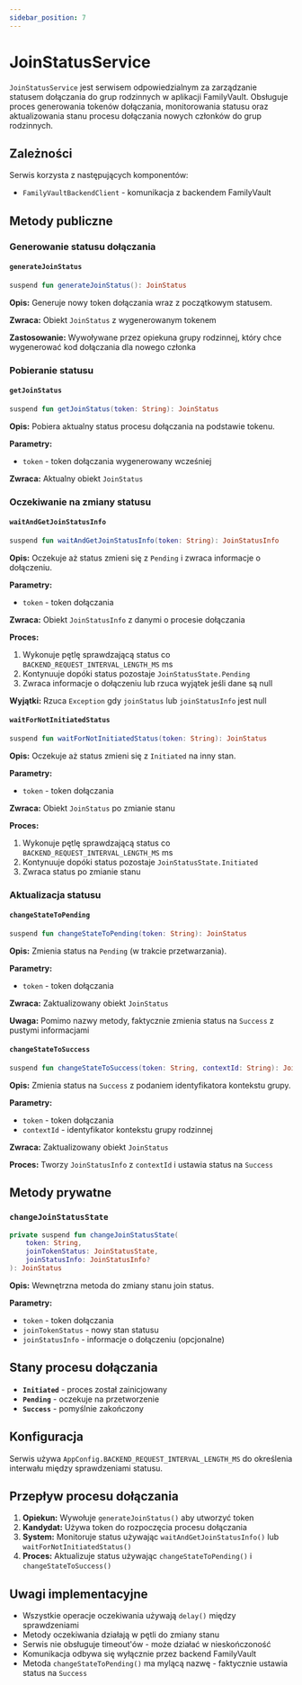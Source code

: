 ```yaml
---
sidebar_position: 7
---
```


# JoinStatusService


`JoinStatusService` jest serwisem odpowiedzialnym za zarządzanie statusem dołączania do grup rodzinnych w aplikacji FamilyVault. Obsługuje proces generowania tokenów dołączania, monitorowania statusu oraz aktualizowania stanu procesu dołączania nowych członków do grup rodzinnych.

## Zależności

Serwis korzysta z następujących komponentów:
- `FamilyVaultBackendClient` - komunikacja z backendem FamilyVault

## Metody publiczne

### Generowanie statusu dołączania

#### `generateJoinStatus`
```kotlin
suspend fun generateJoinStatus(): JoinStatus
```

**Opis:** Generuje nowy token dołączania wraz z początkowym statusem.

**Zwraca:** Obiekt `JoinStatus` z wygenerowanym tokenem

**Zastosowanie:** Wywoływane przez opiekuna grupy rodzinnej, który chce wygenerować kod dołączania dla nowego członka

### Pobieranie statusu

#### `getJoinStatus`
```kotlin
suspend fun getJoinStatus(token: String): JoinStatus
```

**Opis:** Pobiera aktualny status procesu dołączania na podstawie tokenu.

**Parametry:**
- `token` - token dołączania wygenerowany wcześniej

**Zwraca:** Aktualny obiekt `JoinStatus`

### Oczekiwanie na zmiany statusu

#### `waitAndGetJoinStatusInfo`
```kotlin
suspend fun waitAndGetJoinStatusInfo(token: String): JoinStatusInfo
```

**Opis:** Oczekuje aż status zmieni się z `Pending` i zwraca informacje o dołączeniu.

**Parametry:**
- `token` - token dołączania

**Zwraca:** Obiekt `JoinStatusInfo` z danymi o procesie dołączania

**Proces:**
1. Wykonuje pętlę sprawdzającą status co `BACKEND_REQUEST_INTERVAL_LENGTH_MS` ms
2. Kontynuuje dopóki status pozostaje `JoinStatusState.Pending`
3. Zwraca informacje o dołączeniu lub rzuca wyjątek jeśli dane są null

**Wyjątki:** Rzuca `Exception` gdy `joinStatus` lub `joinStatusInfo` jest null

#### `waitForNotInitiatedStatus`
```kotlin
suspend fun waitForNotInitiatedStatus(token: String): JoinStatus
```

**Opis:** Oczekuje aż status zmieni się z `Initiated` na inny stan.

**Parametry:**
- `token` - token dołączania

**Zwraca:** Obiekt `JoinStatus` po zmianie stanu

**Proces:**
1. Wykonuje pętlę sprawdzającą status co `BACKEND_REQUEST_INTERVAL_LENGTH_MS` ms
2. Kontynuuje dopóki status pozostaje `JoinStatusState.Initiated`
3. Zwraca status po zmianie stanu

### Aktualizacja statusu

#### `changeStateToPending`
```kotlin
suspend fun changeStateToPending(token: String): JoinStatus
```

**Opis:** Zmienia status na `Pending` (w trakcie przetwarzania).

**Parametry:**
- `token` - token dołączania

**Zwraca:** Zaktualizowany obiekt `JoinStatus`

**Uwaga:** Pomimo nazwy metody, faktycznie zmienia status na `Success` z pustymi informacjami

#### `changeStateToSuccess`
```kotlin
suspend fun changeStateToSuccess(token: String, contextId: String): JoinStatus
```

**Opis:** Zmienia status na `Success` z podaniem identyfikatora kontekstu grupy.

**Parametry:**
- `token` - token dołączania
- `contextId` - identyfikator kontekstu grupy rodzinnej

**Zwraca:** Zaktualizowany obiekt `JoinStatus`

**Proces:** Tworzy `JoinStatusInfo` z `contextId` i ustawia status na `Success`

## Metody prywatne

### `changeJoinStatusState`
```kotlin
private suspend fun changeJoinStatusState(
    token: String, 
    joinTokenStatus: JoinStatusState, 
    joinStatusInfo: JoinStatusInfo?
): JoinStatus
```

**Opis:** Wewnętrzna metoda do zmiany stanu join status.

**Parametry:**
- `token` - token dołączania
- `joinTokenStatus` - nowy stan statusu
- `joinStatusInfo` - informacje o dołączeniu (opcjonalne)

## Stany procesu dołączania

- **`Initiated`** - proces został zainicjowany
- **`Pending`** - oczekuje na przetworzenie
- **`Success`** - pomyślnie zakończony

## Konfiguracja

Serwis używa `AppConfig.BACKEND_REQUEST_INTERVAL_LENGTH_MS` do określenia interwału między sprawdzeniami statusu.

## Przepływ procesu dołączania

1. **Opiekun:** Wywołuje `generateJoinStatus()` aby utworzyć token
2. **Kandydat:** Używa token do rozpoczęcia procesu dołączania
3. **System:** Monitoruje status używając `waitAndGetJoinStatusInfo()` lub `waitForNotInitiatedStatus()`
4. **Proces:** Aktualizuje status używając `changeStateToPending()` i `changeStateToSuccess()`

## Uwagi implementacyjne

- Wszystkie operacje oczekiwania używają `delay()` między sprawdzeniami
- Metody oczekiwania działają w pętli do zmiany stanu
- Serwis nie obsługuje timeout'ów - może działać w nieskończoność
- Komunikacja odbywa się wyłącznie przez backend FamilyVault
- Metoda `changeStateToPending()` ma mylącą nazwę - faktycznie ustawia status na `Success`
